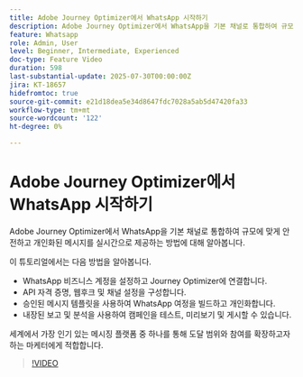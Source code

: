 ```yaml
---
title: Adobe Journey Optimizer에서 WhatsApp 시작하기
description: Adobe Journey Optimizer에서 WhatsApp을 기본 채널로 통합하여 규모에 맞게 안전하고 개인화된 메시지를 실시간으로 제공하는 방법에 대해 알아봅니다.
feature: Whatsapp
role: Admin, User
level: Beginner, Intermediate, Experienced
doc-type: Feature Video
duration: 598
last-substantial-update: 2025-07-30T00:00:00Z
jira: KT-18657
hidefromtoc: true
source-git-commit: e21d18dea5e34d8647fdc7028a5ab5d47420fa33
workflow-type: tm+mt
source-wordcount: '122'
ht-degree: 0%

---
```



# Adobe Journey Optimizer에서 WhatsApp 시작하기

Adobe Journey Optimizer에서 WhatsApp을 기본 채널로 통합하여 규모에 맞게 안전하고 개인화된 메시지를 실시간으로 제공하는 방법에 대해 알아봅니다.

이 튜토리얼에서는 다음 방법을 알아봅니다.

* WhatsApp 비즈니스 계정을 설정하고 Journey Optimizer에 연결합니다.
* API 자격 증명, 웹후크 및 채널 설정을 구성합니다.
* 승인된 메시지 템플릿을 사용하여 WhatsApp 여정을 빌드하고 개인화합니다.
* 내장된 보고 및 분석을 사용하여 캠페인을 테스트, 미리보기 및 게시할 수 있습니다.

세계에서 가장 인기 있는 메시징 플랫폼 중 하나를 통해 도달 범위와 참여를 확장하고자 하는 마케터에게 적합합니다.

>[!VIDEO](https://video.tv.adobe.com/v/3470251/?learn=on&enablevpops&captions=kor)
